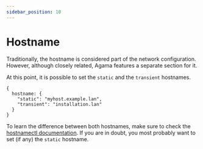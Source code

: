 ```yaml
---
sidebar_position: 10
---
```


# Hostname

Traditionally, the hostname is considered part of the network configuration. However, although
closely related, Agama features a separate section for it.

At this point, it is possible to set the `static` and the `transient` hostnames.

```jsonnet
{
  hostname: {
    "static": "myhost.example.lan",
    "transient": "installation.lan"
  }
}
```

To learn the difference between both hostnames, make sure to check the
[hostnamectl documentation](https://manpages.opensuse.org/Tumbleweed/systemd/hostnamectl.1.en.html).
If you are in doubt, you most probably want to set (if any) the `static` hostname.
